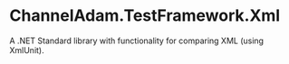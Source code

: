 # ChannelAdam.TestFramework.Xml
A .NET Standard library with functionality for comparing XML (using XmlUnit). 
